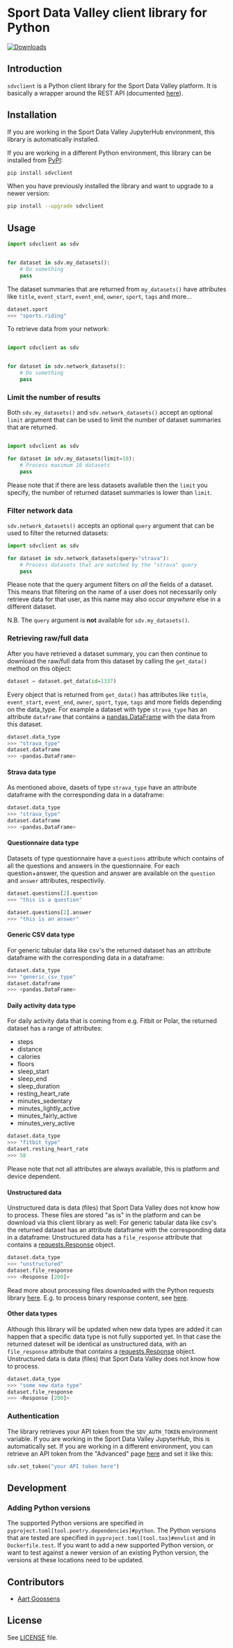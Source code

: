 # Sport Data Valley client library for Python

[![Downloads](https://pepy.tech/badge/sdvclient)](https://pepy.tech/project/sdvclient)

## Introduction
`sdvclient` is a Python client library for the Sport Data Valley platform.
It is basically a wrapper around the REST API (documented [here](https://app.sportdatavalley.nl/api-docs/index.html)).

## Installation
If you are working in the Sport Data Valley JupyterHub environment, this library is automatically installed.

If you are working in a different Python environment, this library can be installed from [PyPI](https://pypi.org/project/sdvclient/):
```bash
pip install sdvclient
```

When you have previously installed the library and want to upgrade to a newer version:
```bash
pip install --upgrade sdvclient
```

## Usage
```python
import sdvclient as sdv


for dataset in sdv.my_datasets():
    # Do something
    pass
```
The dataset summaries that are returned from `my_datasets()` have attributes like `title`, `event_start`, `event_end`, `owner`, `sport`, `tags` and more...
```python
dataset.sport
>>> "sports.riding"
```

To retrieve data from your network:
```python

import sdvclient as sdv


for dataset in sdv.network_datasets():
    # Do something
    pass
```

### Limit the number of results
Both `sdv.my_datasets()` and `sdv.network_datasets()` accept an optional `limit` argument that can be used to limit the number of dataset summaries that are returned.
```python

import sdvclient as sdv

for dataset in sdv.my_datasets(limit=10):
    # Process maximum 10 datasets
    pass
```
Please note that if there are less datasets available then the `limit` you specify, the number of returned dataset summaries is lower than `limit`.


### Filter network data
`sdv.network_datasets()` accepts an optional `query` argument that can be used to filter the returned datasets:
```python
import sdvclient as sdv

for dataset in sdv.network_datasets(query="strava"):
    # Process datasets that are matched by the "strava" query
    pass
```
Please note that the query argument filters on *all* the fields of a dataset.
This means that filtering on the name of a user does not necessarily only retrieve data for that user, as this name may also occur *anywhere* else in a different dataset.

N.B. The `query` argument is **not** available for `sdv.my_datasets()`.

### Retrieving raw/full data
After you have retrieved a dataset summary, you can then continue to download the raw/full data from this dataset by calling the `get_data()` method on this object:
```python
dataset = dataset.get_data(id=1337)
```

Every object that is returned from `get_data()` has attributes like `title`, `event_start`, `event_end`, `owner`, `sport`, `type`, `tags` and more fields depending on the data_type. For example a dataset with type `strava_type` has an attribute `dataframe` that contains a [pandas.DataFrame](https://pandas.pydata.org/pandas-docs/stable/reference/api/pandas.DataFrame.html) with the data from this dataset.
```python
dataset.data_type
>>> "strava_type"
dataset.dataframe
>>> <pandas.DataFrame>
```

#### Strava data type
As mentioned above, dasets of type `strava_type` have an attribute dataframe with the corresponding data in a dataframe:
```python
dataset.data_type
>>> "strava_type"
dataset.dataframe
>>> <pandas.DataFrame>
```

#### Questionnaire data type
Datasets of type questionnaire have a `questions` attribute which contains of all the questions and answers in the questionnaire.
For each question+answer, the question and answer are available on the `question` and `answer` attributes, respectivily.
```python
dataset.questions[2].question
>>> "this is a question"

dataset.questions[2].answer
>>> "this is an answer"
```

#### Generic CSV data type
For generic tabular data like csv's the returned dataset has an attribute dataframe with the corresponding data in a dataframe:
```python
dataset.data_type
>>> "generic_csv_type"
dataset.dataframe
>>> <pandas.DataFrame>
```

#### Daily activity data type
For daily activity data that is coming from e.g. Fitbit or Polar, the returned dataset has a range of attributes:

- steps
- distance
- calories
- floors
- sleep_start
- sleep_end
- sleep_duration
- resting_heart_rate
- minutes_sedentary
- minutes_lightly_active
- minutes_fairly_active
- minutes_very_active

```python
dataset.data_type
>>> "fitbit_type"
dataset.resting_heart_rate
>>> 58
```

Please note that not all attributes are always available, this is platform and device dependent.


#### Unstructured data
Unstructured data is data (files) that Sport Data Valley does not know how to process.
These files are stored "as is" in the platform and can be download via this client library as well:
For generic tabular data like csv's the returned dataset has an attribute dataframe with the corresponding data in a dataframe:
Unstructured data has a `file_response` attribute that contains a [requests.Response](https://requests.readthedocs.io/en/latest/api/#requests.Response) object.

```python
dataset.data_type
>>> "unstructured"
dataset.file_response
>>> <Response [200]>
```

Read more about processing files downloaded with the Python requests library [here](https://requests.readthedocs.io/en/master/user/quickstart/).
E.g. to process binary response content, see [here](https://requests.readthedocs.io/en/master/user/quickstart/#binary-response-content).


#### Other data types
Although this library will be updated when new data types are added it can happen that a specific data type is not fully supported yet. In that case the returned dateset will be identical as unstructured data, with an `file_response` attribute that contains a [requests.Response](https://requests.readthedocs.io/en/latest/api/#requests.Response) object.
Unstructured data is data (files) that Sport Data Valley does not know how to process.

```python
dataset.data_type
>>> "some new data type"
dataset.file_response
>>> <Response [200]>
```


### Authentication
The library retrieves your API token from the `SDV_AUTH_TOKEN` environment variable.
If you are working in the Sport Data Valley JupyterHub, this is automatically set.
If you are working in a different environment, you can retrieve an API token from the "Advanced" page [here](https://app.sportdatavalley.nl/profile/edit) and set it like this:

```python
sdv.set_token("your API token here")
```



## Development

### Adding Python versions
The supported Python versions are specified in `pyproject.toml[tool.poetry.dependencies]#python`.
The Python versions that are tested are specified in `pyproject.toml[tool.tox]#envlist` and in `Dockerfile.test`.
If you want to add a new supported Python version, or want to test against a newer version of an existing Python version, the versions at these locations need to be updated.


## Contributors
- [Aart Goossens](https://twitter.com/aartgoossens)

## License
See [LICENSE](LICENSE) file.
